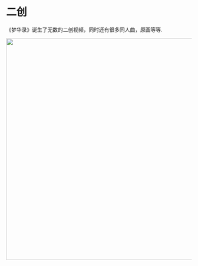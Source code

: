 # 二创

《梦华录》诞生了无数的二创视频，同时还有很多同人曲，原画等等.


<img src="/image/erchuang/piant/cc-1.jpg" width="600" height="600">
